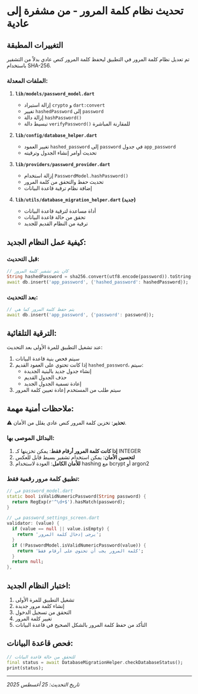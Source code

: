 # تحديث نظام كلمة المرور - من مشفرة إلى عادية

## التغييرات المطبقة

تم تعديل نظام كلمة المرور في التطبيق ليحفظ كلمة المرور كنص عادي بدلاً من التشفير باستخدام SHA-256.

### الملفات المعدلة:

1. **`lib/models/password_model.dart`**
   - إزالة استيراد `crypto` و `dart:convert`
   - تغيير `hashedPassword` إلى `password`
   - إزالة دالة `hashPassword()`
   - تبسيط دالة `verifyPassword()` للمقارنة المباشرة

2. **`lib/config/database_helper.dart`**
   - تغيير العمود `hashed_password` إلى `password` في جدول `app_password`
   - تحديث أوامر إنشاء الجدول وترقيته

3. **`lib/providers/password_provider.dart`**
   - إزالة استخدام `PasswordModel.hashPassword()`
   - تحديث حفظ والتحقق من كلمة المرور
   - إضافة نظام ترقية قاعدة البيانات

4. **`lib/utils/database_migration_helper.dart` (جديد)**
   - أداة مساعدة لترقية قاعدة البيانات
   - تحقق من حالة قاعدة البيانات
   - ترقية من النظام القديم للجديد

## كيفية عمل النظام الجديد:

### قبل التحديث:
```dart
// كان يتم تشفير كلمة المرور
String hashedPassword = sha256.convert(utf8.encode(password)).toString();
await db.insert('app_password', {'hashed_password': hashedPassword});
```

### بعد التحديث:
```dart
// يتم حفظ كلمة المرور كما هي
await db.insert('app_password', {'password': password});
```

## الترقية التلقائية:

عند تشغيل التطبيق للمرة الأولى بعد التحديث:

1. سيتم فحص بنية قاعدة البيانات
2. إذا كانت تحتوي على العمود القديم `hashed_password`، سيتم:
   - إنشاء جدول جديد بالبنية الجديدة
   - حذف الجدول القديم
   - إعادة تسمية الجدول الجديد
3. سيتم طلب من المستخدم إعادة تعيين كلمة المرور

## ملاحظات أمنية مهمة:

⚠️ **تحذير**: تخزين كلمة المرور كنص عادي يقلل من الأمان. 

### البدائل الموصى بها:
1. **إذا كانت كلمة المرور أرقام فقط**: يمكن تخزينها كـ INTEGER
2. **لتحسين الأمان**: يمكن استخدام تشفير بسيط قابل للعكس
3. **للأمان الكامل**: العودة لاستخدام hashing مع bcrypt أو argon2

### تطبيق كلمة مرور رقمية فقط:

```dart
// في password_model.dart
static bool isValidNumericPassword(String password) {
  return RegExp(r'^\d+$').hasMatch(password);
}

// في password_settings_screen.dart
validator: (value) {
  if (value == null || value.isEmpty) {
    return 'يرجى إدخال كلمة المرور';
  }
  if (!PasswordModel.isValidNumericPassword(value)) {
    return 'كلمة المرور يجب أن تحتوي على أرقام فقط';
  }
  return null;
},
```

## اختبار النظام الجديد:

1. تشغيل التطبيق للمرة الأولى
2. إنشاء كلمة مرور جديدة
3. التحقق من تسجيل الدخول
4. تغيير كلمة المرور
5. التأكد من حفظ كلمة المرور بالشكل الصحيح في قاعدة البيانات

## فحص قاعدة البيانات:

```dart
// للتحقق من حالة قاعدة البيانات
final status = await DatabaseMigrationHelper.checkDatabaseStatus();
print(status);
```

---

*تاريخ التحديث: 25 أغسطس 2025*
